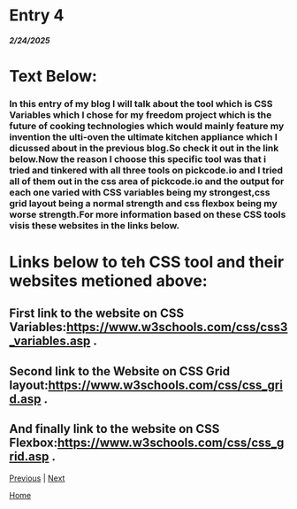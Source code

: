 # Entry 4
##### 2/24/2025

# Text Below:

### In this entry of my blog I will talk about the tool which is CSS Variables which I chose for my freedom project which is the future of cooking technologies which would mainly feature my invention the ulti-oven the ultimate kitchen appliance which I dicussed about in the previous blog.So check it out in the link below.Now the reason I choose this specific tool was that i tried and tinkered with all three tools on pickcode.io and I tried all of them out in the css area of pickcode.io and the output for each one varied with CSS variables being my strongest,css grid layout being a normal strength and css flexbox being my worse strength.For more information based on these CSS tools visis these websites in the links below.

# Links below to teh CSS tool and their websites metioned above:

## First link to the website on CSS Variables:https://www.w3schools.com/css/css3_variables.asp .

## Second link to the Website on CSS Grid layout:https://www.w3schools.com/css/css_grid.asp .

## And finally link to the website on CSS Flexbox:https://www.w3schools.com/css/css_grid.asp .

[Previous](entry03.md) | [Next](entry05.md)

[Home](../README.md)
